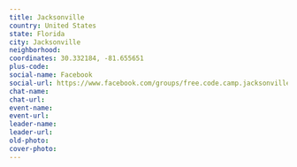 ```yaml
---
title: Jacksonville
country: United States
state: Florida
city: Jacksonville
neighborhood: 
coordinates: 30.332184, -81.655651
plus-code:
social-name: Facebook
social-url: https://www.facebook.com/groups/free.code.camp.jacksonville
chat-name:
chat-url:
event-name:
event-url:
leader-name:
leader-url:
old-photo: 
cover-photo:
---
```

